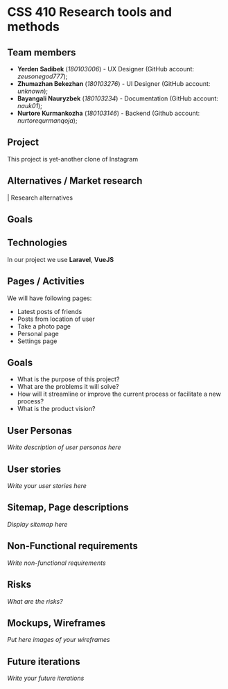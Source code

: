 # CSS 410 Research tools and methods
## Team members
+ **Yerden Sadibek** (*180103006*) - UX Designer (GitHub account: *zeusonegod777*);
+ **Zhumazhan Bekezhan** (*180103276*) - UI Designer (GitHub account: *unknown*);
+ **Bayangali Nauryzbek** (*180103234*) - Documentation (GitHub account: *nauk01*);
+ **Nurtore Kurmankozha** (*180103146*) - Backend (Github account: *nurtorequrmanqoja*);


## Project
This project is yet-another clone of Instagram

## Alternatives / Market research
| Research alternatives

## Goals


## Technologies
In our project we use **Laravel**, **VueJS**

## Pages / Activities 
We will have following pages:
- Latest posts of friends
- Posts from location of user
- Take a photo page
- Personal page
- Settings page

## Goals
* What is the purpose of this project?
* What are the problems it will solve?
* How will it streamline or improve the current process or facilitate a new process?
* What is the product vision?

## User Personas
*Write description of user personas here*  

## User stories

*Write your user stories here*

## Sitemap, Page descriptions

*Display sitemap here*

## Non-Functional requirements
*Write non-functional requirements*

## Risks
*What are the risks?*

## Mockups, Wireframes
*Put here images of your wireframes*

## Future iterations
*Write your future iterations*
